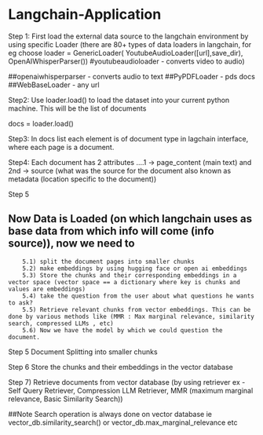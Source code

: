 # Langchain-Application

Step 1: First load the external data source to the langchain environment by using specific Loader 
(there are 80+ types of data loaders in langchain, for eg choose 
loader = GenericLoader(
    YoutubeAudioLoader([url],save_dir),
    OpenAIWhisperParser()) #youtubeaudioloader - converts video to audio)

##openaiwhisperparser - converts audio to text
##PyPDFLoader - pds docs
##WebBaseLoader - any url 


Step2: Use loader.load() to load the dataset into your current python machine. This will be the list of documents

docs = loader.load()

Step3: In docs list each element is of document type in lagchain interface, where each page is a document.

Step4: Each document has 2 attributes ....1 -> page_content  (main text) and 
										2nd -> source (what was the source for the document also known as metadata (location specific to the document))

Step 5
## Now Data is Loaded (on which langchain uses as base data from which info will come (info source)), now we need to 
		5.1) split the document pages into smaller chunks
		5.2) make embeddings by using hugging face or open ai embeddings
		5.3) Store the chunks and their corresponding embeddings in a vector space (vector space == a dictionary where key is chunks and values are embeddings)
		5.4) take the question from the user about what questions he wants to ask?
		5.5) Retrieve relevant chunks from vector embeddings. This can be done by various methods like (MMR : Max marginal relevance, similarity search, compressed LLMs , etc)
		5.6) Now we have the model by which we could question the document. 


Step 5 Document Splitting into smaller chunks

Step 6 Store the chunks and their embeddings in the vector database

Step 7) Retrieve documents from vector database (by using retriever ex - Self Query Retriever, Compression LLM Retriever, MMR (maximum marginal relevance, Basic Similarity Search))

##Note Search operation is always done on vector database ie vector_db.similarity_search() or vector_db.max_marginal_relevance etc
